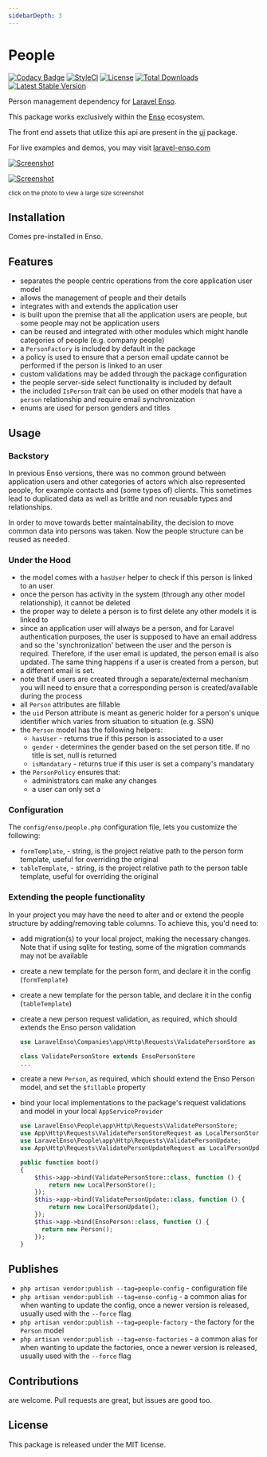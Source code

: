 ```yaml
---
sidebarDepth: 3
---
```


# People

[![Codacy Badge](https://api.codacy.com/project/badge/Grade/aa76029e3e4c471d91370e29534f436f)](https://www.codacy.com/app/laravel-enso/People?utm_source=github.com&amp;utm_medium=referral&amp;utm_content=laravel-enso/People&amp;utm_campaign=Badge_Grade)
[![StyleCI](https://github.styleci.io/repos/151952913/shield?branch=master)](https://github.styleci.io/repos/151952913)
[![License](https://poser.pugx.org/laravel-enso/people/license)](https://packagist.org/packages/laravel-enso/people)
[![Total Downloads](https://poser.pugx.org/laravel-enso/people/downloads)](https://packagist.org/packages/laravel-enso/people)
[![Latest Stable Version](https://poser.pugx.org/laravel-enso/people/version)](https://packagist.org/packages/laravel-enso/people)

Person management dependency for [Laravel Enso](https://github.com/laravel-enso/Enso).

This package works exclusively within the [Enso](https://github.com/laravel-enso/Enso) ecosystem.

The front end assets that utilize this api are present in the [ui](https://github.com/enso-ui/ui) package.

For live examples and demos, you may visit [laravel-enso.com](https://www.laravel-enso.com)

[![Screenshot](https://laravel-enso.github.io/people/screenshots/bulma_001_thumb.png)](https://laravel-enso.github.io/people/screenshots/bulma_001.png)

[![Screenshot](https://laravel-enso.github.io/people/screenshots/bulma_002_thumb.png)](https://laravel-enso.github.io/people/screenshots/bulma_002.png)

<sup>click on the photo to view a large size screenshot</sup>

## Installation

Comes pre-installed in Enso.

## Features

- separates the people centric operations from the core application user model
- allows the management of people and their details
- integrates with and extends the application user
- is built upon the premise that all the application users are people, but some people may not be application users
- can be reused and integrated with other modules which might handle categories of people (e.g. company people)
- a `PersonFactory` is included by default in the package
- a policy is used to ensure that a person email update cannot be performed if the person is linked to an user
- custom validations may be added through the package configuration
- the people server-side select functionality is included by default
- the included `IsPerson` trait can be used on other models that have a `person` relationship and require email synchronization
- enums are used for person genders and titles  

## Usage

### Backstory

In previous Enso versions, there was no common ground between application users and 
other categories of actors which also represented people, for example contacts and (some types of) clients.
This sometimes lead to duplicated data as well as brittle and non reusable types and relationships.

In order to move towards better maintainability, the decision to move common data into persons was taken. 
Now the people structure can be reused as needed.

### Under the Hood

- the model comes with a  `hasUser` helper to check if this person is linked to an user
- once the person has activity in the system (through any other model relationship), it cannot be deleted
- the proper way to delete a person is to first delete any other models it is linked to 
- since an application user will always be a person, and for Laravel authentication purposes, 
the user is supposed to have an email address and so the 'synchronization' between the user and the person is required. 
Therefore, if the user email is updated, the person email is also updated. 
The same thing happens if a user is created from a person, but a different email is set.
- note that if users are created through a separate/external mechanism you will need to ensure that a corresponding 
person is created/available during the process
- all `Person` attributes are fillable
- the `uid` Person attribute is meant as generic holder for a person's unique identifier 
which varies from situation to situation (e.g. SSN)
- the `Person` model has the following helpers:
    * `hasUser` - returns true if this person is associated to a user
    * `gender` - determines the gender based on the set person title. If no title is set, null is returned
    * `isMandatary` - returns true if this user is set a company's mandatary
- the `PersonPolicy` ensures that:
    * administrators can make any changes
    * a user can only set a     

### Configuration

The `config/enso/people.php` configuration file, lets you customize the following:
- `formTemplate`, - string, is the project relative path to the person form template, 
useful for overriding the original 
- `tableTemplate`, - string, is the project relative path to the person table template, 
useful for overriding the original 

### Extending the people functionality

In your project you may have the need to alter and or extend the people structure by adding/removing table columns.
To achieve this, you'd need to:
- add migration(s) to your local project, making the necessary changes. Note that if using sqlite for testing, 
some of the migration commands may not be available
- create a new template for the person form, and declare it in the config (`formTemplate`)
- create a new template for the person table, and declare it in the config (`tableTemplate`)
- create a new person request validation, as required, which should extends the Enso person validation
    ```php
    use LaravelEnso\Companies\app\Http\Requests\ValidatePersonStore as EnsoPersonStore;
    
    class ValidatePersonStore extends EnsoPersonStore
    ...
    ```
- create a new `Person`, as required, which should extend the Enso Person model, and set the `$fillable` property
- bind your local implementations to the package's request validations and model in your local `AppServiceProvider` 

    ```php
    use LaravelEnso\People\app\Http\Requests\ValidatePersonStore;
    use App\Http\Requests\ValidatePersonStoreRequest as LocalPersonStore;
    use LaravelEnso\People\app\Http\Requests\ValidatePersonUpdate;
    use App\Http\Requests\ValidatePersonUpdateRequest as LocalPersonUpdate;
    
    public function boot()
    {
        $this->app->bind(ValidatePersonStore::class, function () {
            return new LocalPersonStore();
        });
        $this->app->bind(ValidatePersonUpdate::class, function () {
            return new LocalPersonUpdate();
        });
        $this->app->bind(EnsoPerson::class, function () {
          return new Person();
        });
    }
    ``` 

## Publishes

- `php artisan vendor:publish --tag=people-config` - configuration file
- `php artisan vendor:publish --tag=enso-config` - a common alias for when wanting to update the config,
once a newer version is released, usually used with the `--force` flag
- `php artisan vendor:publish --tag=people-factory` - the factory for the `Person` model
- `php artisan vendor:publish --tag=enso-factories` - a common alias for when wanting to update the factories,
once a newer version is released, usually used with the `--force` flag

## Contributions

are welcome. Pull requests are great, but issues are good too.

## License

This package is released under the MIT license.
